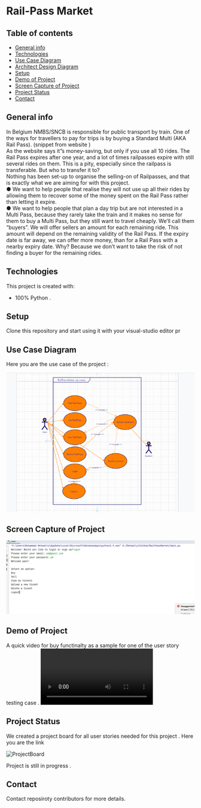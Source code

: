 # Rail-Pass Market

## Table of contents

- [General info](#general-info)
- [Technologies](#technologies)
- [Use Case Diagram](#usecase)
- [Architect Design Diagram](#architect)
- [Setup](#setup)
- [Demo of Project](#demo)
- [Screen Capture of Project](#screen-capture-of-project)
- [Project Status](#project-status)
- [Contact](#contact)

## General info

In Belgium NMBS/SNCB is responsible for public transport by train. One of the ways for
travellers to pay for trips is by buying a Standard Multi (AKA Rail Pass). (snippet from
website )
\
As the website says it”s money-saving, but only if you use all 10 rides. The Rail Pass expires
after one year, and a lot of times railpasses expire with still several rides on them. This is a
pity, especially since the railpass is transferable.
But who to transfer it to?
\
Nothing has been set-up to organise the selling-on of Railpasses, and that is exactly what
we are aiming for with this project.
\
● We want to help people that realise they will not use up all their rides by allowing
them to recover some of the money spent on the Rail Pass rather than letting it
expire. 
\
● We want to help people that plan a day trip but are not interested in a Multi Pass,
because they rarely take the train and it makes no sense for them to buy a Multi
Pass, but they still want to travel cheaply. We’ll call them “buyers”.
We will offer sellers an amount for each remaining ride. This amount will depend on the
remaining validity of the Rail Pass. If the expiry date is far away, we can offer more money,
than for a Rail Pass with a nearby expiry date. Why? Because we don’t want to take the risk
of not finding a buyer for the remaining rides.


## Technologies

 This project is created with:

- 100% Python . 

## Setup

Clone this repository and start using it with your visual-studio editor pr 

## Use Case Diagram

 Here you are the use case of the project :

![usecase](https://github.com/Diyon335/RailPassMarket/blob/main/RailPassUseCase.PNG)

## Screen Capture of Project

![Screenshot](https://github.com/Diyon335/RailPassMarket/blob/main/RPScreenShot.PNG)


## Demo of Project
A quick video for buy functinalty as a sample for one of the user story testing case .
![Video-Demo](https://github.com/Diyon335/RailPassMarket/blob/main/RPVideo.MP4)

## Project Status
We created a project board for all user stories needed for this project  .
Here you are the link  
 
![ProjectBoard](https://github.com/Diyon335/RailPassMarket/projects/1)

Project is still in progress  .

## Contact
Contact reposiroty contributors for more details.
